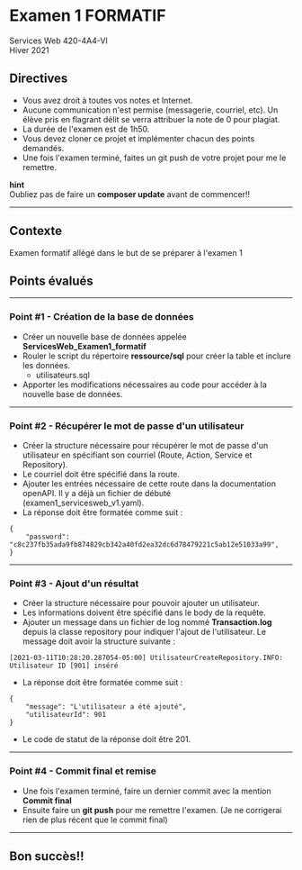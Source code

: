 # Examen 1 FORMATIF
Services Web 420-4A4-VI  
Hiver 2021

## Directives
- Vous avez droit à toutes vos notes et Internet.
- Aucune communication n'est permise (messagerie, courriel, etc). Un élève pris en flagrant délit se verra attribuer la note de 0 pour plagiat. 
- La durée de l'examen est de 1h50.
- Vous devez cloner ce projet et implémenter chacun des points demandés.
- Une fois l'examen terminé, faites un git push de votre projet pour me le remettre.

**hint**  
Oubliez pas de faire un **composer update** avant de commencer!!

-----------------------

## Contexte
Examen formatif allégé dans le but de se préparer à l'examen 1

## Points évalués
----------------------------
### Point #1 - Création de la base de données
- Créer un nouvelle base de données appelée **ServicesWeb_Examen1_formatif**
- Rouler le script du répertoire **ressource/sql** pour créer la table et inclure les données.
  - utilisateurs.sql
- Apporter les modifications nécessaires au code pour accéder à la nouvelle base de données.
----------------------------

### Point #2 - Récupérer le mot de passe d'un utilisateur
- Créer la structure nécessaire pour récupérer le mot de passe d'un utilisateur en spécifiant son courriel (Route, Action, Service et Repository).
- Le courriel doit être spécifié dans la route.
- Ajouter les entrées nécessaire de cette route dans la documentation openAPI. Il y a déjà un fichier de débuté (examen1_servicesweb_v1.yaml).
- La réponse doit être formatée comme suit : 
```
{
    "password": "c8c237fb35ada9fb874829cb342a40fd2ea32dc6d78479221c5ab12e51033a99",
}
```
----------------------------

### Point #3 - Ajout d'un résultat
- Créer la structure nécessaire pour pouvoir ajouter un utilisateur.
- Les informations doivent être spécifié dans le body de la requête.
- Ajouter un message dans un fichier de log nommé **Transaction.log** depuis la classe repository pour indiquer l'ajout de l'utilisateur. Le message doit avoir la structure suivante : 
```
[2021-03-11T10:28:20.287054-05:00] UtilisateurCreateRepository.INFO: Utilisateur ID [901] inséré 
```
- La réponse doit être formatée comme suit : 
```
{
    "message": "L'utilisateur a été ajouté",
    "utilisateurId": 901
}
```
- Le code de statut de la réponse doit être 201.
----------------------------

### Point #4 - Commit final et remise
- Une fois l'examen terminé, faire un dernier commit avec la mention **Commit final**
- Ensuite faire un **git push** pour me remettre l'examen. (Je ne corrigerai rien de plus récent que le commit final)

----------------------------
 
## Bon succès!!




